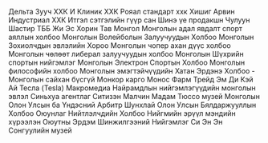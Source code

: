 Дельта Зууч ХХК
И Клиник ХХК
Рояал стандарт ххк
Хишиг Арвин Индустриал ХХК
Итгэл сэтгэлийн гүүр сан
Шинэ үе продакшн
Чулуун Шастир ТББ
Жи Эс Хорин Тав Монгол
Монголын адал явдалт спорт аяллын холбоо
Монголын Волейболын Залуучуудын Холбоо
Монголын Зохиолчдын эвлэлийн Хороо
Монголын чопер ахан дүүс холбоо
Монголын чөлөөт либерал залуучуудын холбоо
Монголын Шүхрийн спортын нийгэмлэг
Монголын Электрон Спортын Холбоо
Монголын философийн холбоо
Монголын эмэгтэйчүүдийн Хатан Эрдэнэ Холбоо - Монголын сайхан бүсгүй
Монкор карго
Монос Фарм Трейд
Эм Ди Кэй Ай
Тесла (Tesla)
Макромедиа
Найрамдлын нийгэмлэгүүдийн монголын эвлэл
Синьхуа агентлаг
Ситизэн
Малчин
Мадам Тюссо музей
Монголын Олон Улсын ба Үндэсний Арбитр
Шунхлай
Олон Улсын Бялдаржууллын Холбоо
Оюунлаг Нийтлэлчдийн Холбоо
Нийгмийн эрүүл мэндийн хүрээлэн
Оюутны Эрдэм Шинжилгээний Нийгэмлэг
Си Эн Эн
Сонгуулийн музей
